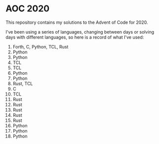 # AOC 2020
This repository contains my solutions to the Advent of Code for 2020.


I've been using a series of languages, changing between days or solving
days with different languages, so here is a record of what I've used:


  1. Forth, C, Python, TCL, Rust
  2. Python
  3. Python
  4. TCL
  5. TCL
  6. Python
  7. Python
  8. Rust, TCL
  9. C
  10. TCL
  11. Rust
  12. Rust
  13. Rust
  14. Rust
  15. Rust
  16. Python
  17. Python
  18. Python

